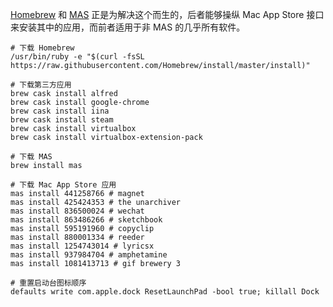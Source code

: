 

[Homebrew](https://brew.sh/index_zh-cn.html) 和 [MAS](https://github.com/mas-cli/mas) 正是为解决这个而生的，后者能够操纵 Mac App Store 接口来安装其中的应用，而前者适用于非 MAS 的几乎所有软件。



```
# 下载 Homebrew
/usr/bin/ruby -e "$(curl -fsSL https://raw.githubusercontent.com/Homebrew/install/master/install)"

# 下载第三方应用
brew cask install alfred
brew cask install google-chrome
brew cask install iina
brew cask install steam
brew cask install virtualbox
brew cask install virtualbox-extension-pack

# 下载 MAS
brew install mas

# 下载 Mac App Store 应用
mas install 441258766 # magnet
mas install 425424353 # the unarchiver
mas install 836500024 # wechat
mas install 863486266 # sketchbook
mas install 595191960 # copyclip
mas install 880001334 # reeder
mas install 1254743014 # lyricsx
mas install 937984704 # amphetamine
mas install 1081413713 # gif brewery 3

# 重置启动台图标顺序
defaults write com.apple.dock ResetLaunchPad -bool true; killall Dock
```

